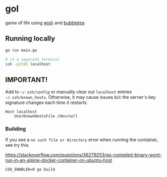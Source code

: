 # gol

game of life using [wish](https://github.com/charmbracelet/wish) and [bubbletea](https://github.com/charmbracelet/bubbletea)

## Running locally

```sh
go run main.go

# in a separate terminal
ssh -p2345 localhost
```

## IMPORTANT!

Add to `~/.ssh/config` or manually clear out `localhost` entries `~/.ssh/known_hosts`. Otherwise, it may cause issues b/c the server's key signature changes each time it restarts.

```
Host localhost
    UserKnownHostsFile /dev/null
```

### Building

If you see a `no such file or directory` error when running the container, see try this.

https://stackoverflow.com/questions/36279253/go-compiled-binary-wont-run-in-an-alpine-docker-container-on-ubuntu-host

```
CGO_ENABLED=0 go build
```
